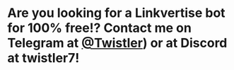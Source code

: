 # Are you looking for a Linkvertise bot for 100% free!? Contact me on Telegram at [@Twistler](https://t.me/Twistler)) or at Discord at twistler7!

